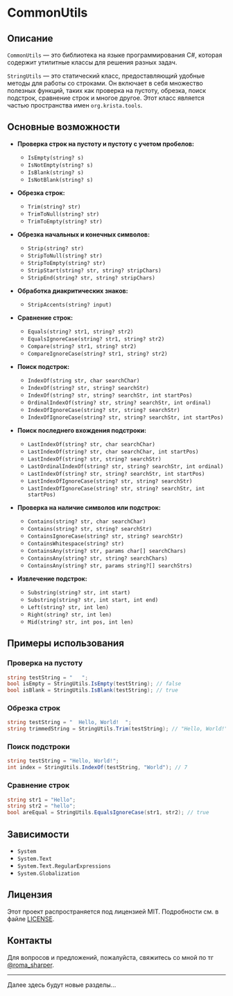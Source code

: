 # CommonUtils

## Описание

`CommonUtils` — это библиотека на языке программирования C#, которая содержит утилитные классы для решения разных задач.

`StringUtils` — это статический класс, предоставляющий удобные методы для работы со строками. Он включает в себя множество полезных функций, таких как проверка на пустоту, обрезка, поиск подстрок, сравнение строк и многое другое. Этот класс является частью пространства имен `org.krista.tools`.

## Основные возможности

- **Проверка строк на пустоту и пустоту с учетом пробелов:**
  - `IsEmpty(string? s)`
  - `IsNotEmpty(string? s)`
  - `IsBlank(string? s)`
  - `IsNotBlank(string? s)`

- **Обрезка строк:**
  - `Trim(string? str)`
  - `TrimToNull(string? str)`
  - `TrimToEmpty(string? str)`

- **Обрезка начальных и конечных символов:**
  - `Strip(string? str)`
  - `StripToNull(string? str)`
  - `StripToEmpty(string? str)`
  - `StripStart(string? str, string? stripChars)`
  - `StripEnd(string? str, string? stripChars)`

- **Обработка диакритических знаков:**
  - `StripAccents(string? input)`

- **Сравнение строк:**
  - `Equals(string? str1, string? str2)`
  - `EqualsIgnoreCase(string? str1, string? str2)`
  - `Compare(string? str1, string? str2)`
  - `CompareIgnoreCase(string? str1, string? str2)`

- **Поиск подстрок:**
  - `IndexOf(string str, char searchChar)`
  - `IndexOf(string? str, string? searchStr)`
  - `IndexOf(string? str, string? searchStr, int startPos)`
  - `OrdinalIndexOf(string? str, string? searchStr, int ordinal)`
  - `IndexOfIgnoreCase(string? str, string? searchStr)`
  - `IndexOfIgnoreCase(string? str, string? searchStr, int startPos)`

- **Поиск последнего вхождения подстроки:**
  - `LastIndexOf(string? str, char searchChar)`
  - `LastIndexOf(string? str, char searchChar, int startPos)`
  - `LastIndexOf(string? str, string? searchStr)`
  - `LastOrdinalIndexOf(string? str, string? searchStr, int ordinal)`
  - `LastIndexOf(string? str, string? searchStr, int startPos)`
  - `LastIndexOfIgnoreCase(string? str, string? searchStr)`
  - `LastIndexOfIgnoreCase(string? str, string? searchStr, int startPos)`

- **Проверка на наличие символов или подстрок:**
  - `Contains(string? str, char searchChar)`
  - `Contains(string? str, string? searchStr)`
  - `ContainsIgnoreCase(string? str, string? searchStr)`
  - `ContainsWhitespace(string? str)`
  - `ContainsAny(string? str, params char[] searchChars)`
  - `ContainsAny(string? str, string? searchChars)`
  - `ContainsAny(string? str, params string?[] searchStrs)`

- **Извлечение подстрок:**
  - `Substring(string? str, int start)`
  - `Substring(string? str, int start, int end)`
  - `Left(string? str, int len)`
  - `Right(string? str, int len)`
  - `Mid(string? str, int pos, int len)`

## Примеры использования

### Проверка на пустоту

```csharp
string testString = "   ";
bool isEmpty = StringUtils.IsEmpty(testString); // false
bool isBlank = StringUtils.IsBlank(testString); // true
```

### Обрезка строк

```csharp
string testString = "  Hello, World!  ";
string trimmedString = StringUtils.Trim(testString); // "Hello, World!"
```

### Поиск подстроки

```csharp
string testString = "Hello, World!";
int index = StringUtils.IndexOf(testString, "World"); // 7
```

### Сравнение строк

```csharp
string str1 = "Hello";
string str2 = "hello";
bool areEqual = StringUtils.EqualsIgnoreCase(str1, str2); // true
```

## Зависимости

- `System`
- `System.Text`
- `System.Text.RegularExpressions`
- `System.Globalization`

## Лицензия

Этот проект распространяется под лицензией MIT. Подробности см. в файле [LICENSE](https://github.com/RomaSharper/CommonUtils/blob/main/LICENSE).

## Контакты

Для вопросов и предложений, пожалуйста, свяжитесь со мной по тг [@roma_sharper](https://t.me/roma_sharper).

---

Далее здесь будут новые разделы...
